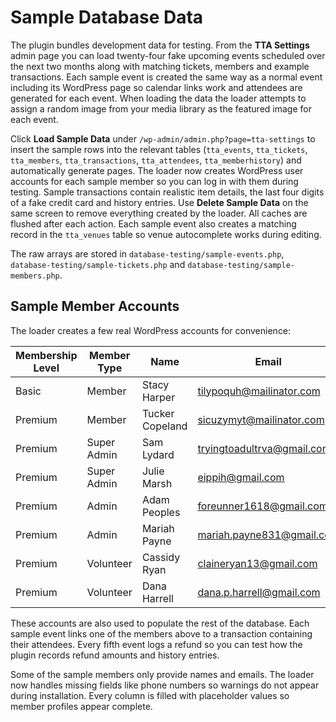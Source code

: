 # Sample Database Data

The plugin bundles development data for testing. From the **TTA Settings** admin page you can load twenty-four fake upcoming events scheduled over the next two months along with matching tickets, members and example transactions. Each sample event is created the same way as a normal event including its WordPress page so calendar links work and attendees are generated for each event. When loading the data the loader attempts to assign a random image from your media library as the featured image for each event.

Click **Load Sample Data** under `/wp-admin/admin.php?page=tta-settings` to insert the sample rows into the relevant tables (`tta_events`, `tta_tickets`, `tta_members`, `tta_transactions`, `tta_attendees`, `tta_memberhistory`) and automatically generate pages. The loader now creates WordPress user accounts for each sample member so you can log in with them during testing. Sample transactions contain realistic item details, the last four digits of a fake credit card and history entries. Use **Delete Sample Data** on the same screen to remove everything created by the loader. All caches are flushed after each action.
Each sample event also creates a matching record in the `tta_venues` table so venue autocomplete works during editing.

The raw arrays are stored in `database-testing/sample-events.php`, `database-testing/sample-tickets.php` and `database-testing/sample-members.php`.

## Sample Member Accounts

The loader creates a few real WordPress accounts for convenience:

| Membership Level | Member Type  | Name             | Email                        | Password                       |
|------------------|--------------|------------------|------------------------------|--------------------------------|
| Basic            | Member       | Stacy Harper     | tilypoquh@mailinator.com     | `##ALNEE#DLI)wZHvOp14A8Tp`     |
| Premium          | Member       | Tucker Copeland  | sicuzymyt@mailinator.com     | `^$^^6@TyiDpiL72B3rZ7v*tY`      |
| Premium          | Super Admin  | Sam Lydard       | tryingtoadultrva@gmail.com   | `bNe#JO#h)uyP30oAdcZkrQfi`     |
| Premium          | Super Admin  | Julie Marsh      | eippih@gmail.com             | `a14B%(T*UXk1auRFd)#ZNw)g`     |
| Premium          | Admin        | Adam Peoples     | foreunner1618@gmail.com      | `3grQTvBOODPRtOOQESmS0TXD`     |
| Premium          | Admin        | Mariah Payne     | mariah.payne831@gmail.com    | `3grQTvBOODPRtOOQESmS0TXD`     |
| Premium          | Volunteer    | Cassidy Ryan     | claineryan13@gmail.com       | `^yDYADcss&kcH29yxhdvnJXO`     |
| Premium          | Volunteer    | Dana Harrell     | dana.p.harrell@gmail.com     | `b0niD@oMxf9wax@n8*@DIYGH`     |

These accounts are also used to populate the rest of the database. Each
sample event links one of the members above to a transaction containing
their attendees. Every fifth event logs a refund so you can test how the
plugin records refund amounts and history entries.

Some of the sample members only provide names and emails. The loader now handles
missing fields like phone numbers so warnings do not appear during installation.
Every column is filled with placeholder values so member profiles appear complete.
